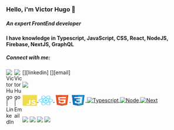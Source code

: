 [linkedin]: https://www.linkedin.com/in/viktorhugodev/
[email]: mailto:viktorhugo.dev@gmail.com

### Hello, i'm Victor Hugo 👋
##### An expert FrontEnd developer
#### <span>I have knowledge in Typescript, JavaScript, CSS, React, NodeJS, Firebase, NextJS, GraphQL</span>
##### Connect with me:

<div>
 [<img align="left" alt="Victor Hugo | LinkedIn" width="22px" src="https://cdn.jsdelivr.net/npm/simple-icons@v3/icons/linkedin.svg" />][linkedin]
 [<img align="left" alt="Victor Hugo | Email" width="22px" src="https://cdn.jsdelivr.net/npm/simple-icons@v3/icons/gmail.svg" />][email]
</div>


<br>
 <div>
  <a href="https://github.com/viktorhugodev">

  <img height="180em" src="https://github-readme-stats.vercel.app/api/top-langs/?username=viktorhugodev&layout=compact&langs_count=7&theme=dracula"/>
</div>
<div style="display: inline_block"><br>
  <img align="center" alt="Javascript" height="30" width="40" src="https://raw.githubusercontent.com/devicons/devicon/master/icons/javascript/javascript-plain.svg">
<!--   <img align="center" alt="Rafa-Ts" height="30" width="40" src="https://raw.githubusercontent.com/devicons/devicon/master/icons/typescript/typescript-plain.svg"> -->
  <img align="center" alt="React" height="30" width="40" src="https://raw.githubusercontent.com/devicons/devicon/master/icons/react/react-original.svg">
  <img align="center" alt="HTML" height="30" width="40" src="https://raw.githubusercontent.com/devicons/devicon/master/icons/html5/html5-original.svg">
  <img align="center" alt="CSS" height="30" width="40" src="https://raw.githubusercontent.com/devicons/devicon/master/icons/css3/css3-original.svg">
<img align="center" alt="Typescript" height="30" width="40" src="https://user-images.githubusercontent.com/85125378/156829600-2d888fd5-c2d9-4615-9d93-011b0dbc1d52.svg">
 <img align="center" alt="Node" height="30" width="40" src="https://user-images.githubusercontent.com/85125378/156829997-08398b90-ce63-4af2-b15d-096c1465075c.svg">
<img align="center" alt="Next" height="30" width="40" src="https://user-images.githubusercontent.com/85125378/156831665-dce3f9bb-be91-4cf6-86fc-a44f70bdd50a.svg">



##


 
<div> 
    <a href="https://instagram.com/viktorcorreia" target="_blank"><img src="https://img.shields.io/badge/-Instagram-%23E4405F?style=for-the-badge&logo=instagram&logoColor=white" target="_blank"></a> 	
 <a href="" target="_blank"><img src="https://img.shields.io/badge/Discord-7289DA?style=for-the-badge&logo=discord&logoColor=white" target="_blank"></a> 
  <a href="mailto:viktorhugo.dev@gmail.com" target="_blank"><img src="https://img.shields.io/badge/-Gmail-%23333?style=for-the-badge&logo=gmail&logoColor=white" target="_blank"></a>
  <a href="https://www.linkedin.com/in/viktorhugodev/" target="_blank"><img src="https://img.shields.io/badge/-LinkedIn-%230077B5?style=for-the-badge&logo=linkedin&logoColor=white" target="_blank"></a> 
 
                                                                                                      
 
<!--   ![Snake animation](https://github.com/rafaballerini/rafaballerini/blob/output/github-contribution-grid-snake.svg) -->
 
</div>
